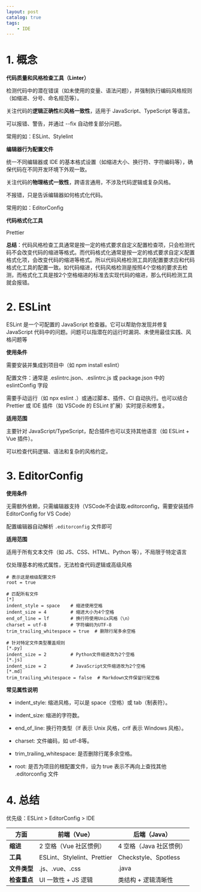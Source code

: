 ```yaml
---
layout: post   	
catalog: true 	
tags:
    - IDE
---
```

# 1. 概念

**代码质量和风格检查工具（Linter）**

检测代码中的潜在错误（如未使用的变量、语法问题），并强制执行编码风格规则（如缩进、分号、命名规范等）。

关注代码的**逻辑正确性**和**风格一致性**，适用于 JavaScript、TypeScript 等语言。

可以报错、警告，并通过 --fix 自动修复部分问题。

常用的如：ESLint、Stylelint

**编辑器行为配置文件**

统一不同编辑器或 IDE 的基本格式设置（如缩进大小、换行符、字符编码等），确保代码在不同开发环境下外观一致。

关注代码的**物理格式一致性**，跨语言通用，不涉及代码逻辑或复杂风格。

不报错，只是告诉编辑器如何格式化代码。

常用的如：EditorConfig

**代码格式化工具**

Prettier

**总结**：代码风格检查工具通常是按一定的格式要求自定义配置检查项，只会检测代码不会改变代码的缩进等格式。而代码格式化通常是按一定的格式要求自定义配置格式化项，会改变代码的缩进等格式。所以代码风格检测工具的配置要求应和代码格式化工具的配置一致。如代码缩进，代码风格检测是按照4个空格的要求去检测，而格式化工具是按2个空格缩进的标准去实现代码的缩进，那么代码检测工具就会报错。
# 2. ESLint

ESLint 是一个可配置的 JavaScript 检查器。它可以帮助你发现并修复 JavaScript 代码中的问题。问题可以指潜在的运行时漏洞、未使用最佳实践、风格问题等

**使用条件**

需要安装并集成到项目中（如 npm install eslint）

配置文件：通常是 .eslintrc.json、.eslintrc.js 或 package.json 中的 eslintConfig 字段

需要手动运行（如 npx eslint .）或通过脚本、插件、CI 自动执行。也可以结合 Prettier 或 IDE 插件（如 VSCode 的 ESLint 扩展）实时提示和修复。

**适用范围**

主要针对 JavaScript/TypeScript，配合插件也可以支持其他语言（如 ESLint + Vue 插件）。

可以检查代码逻辑、语法和复杂的风格约定。
# 3. EditorConfig

**使用条件**

无需额外依赖，只需编辑器支持（VSCode不会读取.editorconfig，需要安装插件 EditorConfig for VS Code）

配置编辑器自动解析 `.editorconfig` 文件即可

**适用范围**

适用于所有文本文件（如 JS、CSS、HTML、Python 等），不局限于特定语言

仅处理基本的格式属性，无法检查代码逻辑或高级风格

```
# 表示这是根级配置文件
root = true

# 匹配所有文件
[*]
indent_style = space    # 缩进使用空格
indent_size = 4         # 缩进大小为4个空格
end_of_line = lf        # 换行符使用Unix风格（\n）
charset = utf-8         # 字符编码为UTF-8
trim_trailing_whitespace = true  # 删除行尾多余空格

# 针对特定文件类型覆盖规则
[*.py]
indent_size = 2         # Python文件缩进改为2个空格
[*.js]
indent_size = 2         # JavaScript文件缩进改为2个空格
[*.md]
trim_trailing_whitespace = false  # Markdown文件保留行尾空格
```

**常见属性说明**

- indent_style: 缩进风格，可以是 space（空格）或 tab（制表符）。
  
- indent_size: 缩进的字符数。
  
- end_of_line: 换行符类型（lf 表示 Unix 风格，crlf 表示 Windows 风格）。
  
- charset: 文件编码，如 utf-8等。
  
- trim_trailing_whitespace: 是否删除行尾多余空格。
  
- root: 是否为项目的根配置文件，设为 true 表示不再向上查找其他 .editorconfig 文件

# 4. 总结

优先级：ESLint  > EditorConfig > IDE

| **方面**   | **前端（Vue）**               | **后端（Java）**        |
| -------- | ------------------------- | ------------------- |
| **缩进**   | 2 空格（Vue 社区惯例）            | 4 空格（Java 社区惯例）     |
| **工具**   | ESLint、Stylelint、Prettier | Checkstyle、Spotless |
| **文件类型** | .js、.vue、.css             | .java               |
| **检查重点** | UI 一致性 + JS 逻辑            | 类结构 + 逻辑清晰性         |
